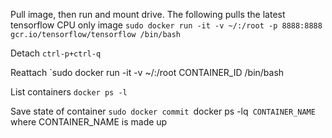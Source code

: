 Pull image, then run and mount drive. The following pulls the latest tensorflow CPU only image
`sudo docker run -it -v ~/:/root -p 8888:8888 gcr.io/tensorflow/tensorflow /bin/bash`

Detach
`ctrl-p+ctrl-q`

Reattach
`sudo docker run -it -v ~/:/root CONTAINER_ID /bin/bash

List containers
`docker ps -l`

Save state of container
`sudo docker commit `docker ps -lq` CONTAINER_NAME`
where CONTAINER_NAME is made up


